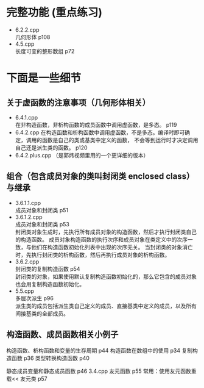 # 完整功能 (重点练习)
- 6.2.2.cpp  
    几何形体 p108           
- 4.5.cpp  
    长度可变的整形数组 p72 

# 下面是一些细节
## 关于虚函数的注意事项（几何形体相关）
- 6.4.1.cpp  
    在非构造函数，非析构函数的成员函数中调用虚函数，是多态。 p119
- 6.4.2.cpp
    在构造函数和析构函数中调用虚函数，不是多态。编译时即可确定，调用的函数是自己的类或基类中定义的函数，
    不会等到运行时才决定调用自己还是派生类的函数。 p120
- 6.4.2.plus.cpp （是郭炜视频里用的一个更详细的版本）
    
## 组合（包含成员对象的类叫封闭类 enclosed class）与继承
- 3.6.1.1.cpp  
    成员对象和封闭类 p51  
- 3.6.1.2.cpp  
    成员对象和封闭类 p53  
    封闭类对象生成时，先执行所有成员对象的构造函数，然后才执行封闭类自己的构造函数。
    成员对象构造函数的执行次序和成员对象在类定义中的次序一致，与他们在构造函数初始化列表中出现的次序无关。
    当封闭类的对象消亡时，先执行封闭类的析构函数，然后再执行成员对象的析构函数。
- 3.6.2.cpp  
    封闭类的复制构造函数 p54  
    封闭类的对象，如果使用默认复制构造函数初始化的，那么它包含的成员对象也会用复制构造函数初始化。
- 5.5.cpp  
    多层次派生 p96  
    派生类的成员包括派生类自己定义的成员、直接基类中定义的成员，以及所有间接基类的全部成员。

## 构造函数、成员函数相关小例子
构造函数、析构函数和变量的生存周期 p44
构造函数在数组中的使用 p34
复制构造函数 p36
类型转换构造函数 p40

静态成员变量和静态成员函数 p46 3.4.cpp
友元函数 p55
    常用：使用友元函数重载<<
友元类 p57